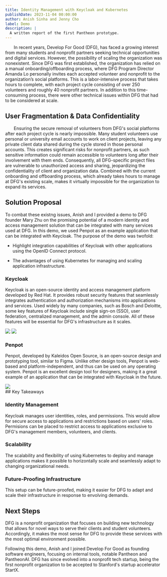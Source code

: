 ```yaml
---
title: Identity Management with Keycloak and Kubernetes
publishDate: 2023-11-04 00:00:00
author: Anish Sinha and Jenny Cho
label: Demo
description: |
  A written report of the first Pantheon prototype.
---
```


&nbsp;&nbsp;&nbsp;&nbsp;&nbsp;&nbsp; In recent years, Develop For Good (DFG), has faced a growing interest from many students and nonprofit partners seeking technical opportunities and digital services. However, the possibility of scaling the organization was nonexistent. Since DFG was first established, the organization has relied on a manual onboarding/offboarding process, where DFG Program Director Amanda Lo personally invites each accepted volunteer and nonprofit to the organization’s social platforms. This is a labor-intensive process that takes hours to complete, with each project cycle consisting of over 250 volunteers and roughly 40 nonprofit partners. In addition to this time-consuming process, there were other technical issues within DFG that had to be considered at scale.

## User Fragmentation & Data Confidentiality

&nbsp;&nbsp;&nbsp;&nbsp;&nbsp;&nbsp; Ensuring the secure removal of volunteers from DFG's social platforms after each project cycle is nearly impossible. Many student volunteers use personal or university email accounts to work on client projects, leaving any private client data shared during the cycle stored in those personal accounts. This creates significant risks for nonprofit partners, as such sensitive information could remain accessible to volunteers long after their involvement with them ends. Consequently, all DFG-specific project files are vulnerable to unauthorized access and sharing, jeopardizing the confidentiality of client and organization data. Combined with the current onboarding and offboarding process, which already takes hours to manage at DFG's existing scale, makes it virtually impossible for the organization to expand its services.

## Solution Proposal

To combat these existng issues, Anish and I provided a demo to DFG founder Mary Zhu on the promising potential of a modern identity and access management solution that can be integrated with many services used at DFG. In this demo, we used Penpot as an example application that can be integrated with Keycloak. The purpose of the demo was twofold:

- Highlight integration capabilities of Keycloak with other applications using the OpenID Connect protocol.

- The advantages of using Kubernetes for managing and scaling application infrastructure.

### Keycloak

Keycloak is an open-source identity and access management platform developed by Red Hat. It provides robust security features that seamlessly integrates authentication and authorization mechanisms into applications and services. Used widely by many companies, such as Bosch and Deloitte, some key features of Keycloak include single sign-on (SSO), user federation, centralized management, and the admin console. All of these features will be essential for DFG's infrastructure as it scales.

<div class="gallery">
<img src="https://storage.googleapis.com/jennyencho-website/dichromatic-img/keycloak-logo.png">
<img src="https://storage.googleapis.com/jennyencho-website/dichromatic-img/screen-admin.png">
</div>

### Penpot

Penpot, developed by Kaleidos Open Source, is an open-source design and prototyping tool, similar to Figma. Unlike other design tools, Penpot is web-based and platform-independent, and thus can be used on any operating system. Penpot is an excellent design tool for designers, making it a great example of an application that can be integrated with Keycloak in the future.

<div class="gallery">
<img src="https://storage.googleapis.com/jennyencho-website/dichromatic-img/penpotui.png">
</div>
## Key Takeaways

### Identity Management

Keycloak manages user identities, roles, and permissions. This would allow for secure access to applications and restrictions based on users' roles. Permisions can be placed to restrict access to applications exclusive to DFG's management members, volunteers, and clients.

### Scalability

The scalability and flexibility of using Kubernetes to deploy and manage applications makes it possible to horizontally scale and seamlessly adapt to changing organizational needs.

### Future-Proofing Infrastructure

This setup can be future-proofed, making it easier for DFG to adapt and scale their infrastructure in response to envolving demands.

## Next Steps

DFG is a nonprofit organization that focuses on building new technology that allows for novel ways to serve their clients and student volunteers. Accordingly, it makes the most sense for DFG to provide these services with the most optimal environment possible.

Following this demo, Anish and I joined Develop For Good as founding software engineers, focusing on internal tools, notable Pantheon and PantheonAI. DFG has since evolved into a nonprofit tech startup, being the first nonprofit organization to be accepted to Stanford's startup accelerator StartX.
